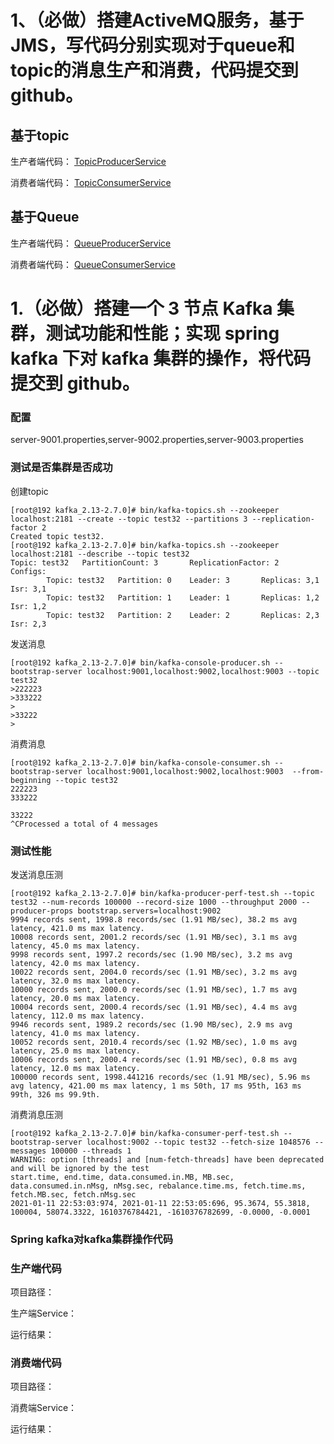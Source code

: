 # 1、（必做）搭建ActiveMQ服务，基于JMS，写代码分别实现对于queue和topic的消息生产和消费，代码提交到github。

## 基于topic

生产者端代码： [TopicProducerService](https://github.com/cocoZwwang/JAVA-000/blob/main/Week_13/homework/activeMq-demo/activemq-producer/src/main/java/pers/cocoadel/learning/activemq/producer/TopicProducerService.java)  

消费者端代码： [TopicConsumerService](https://github.com/cocoZwwang/JAVA-000/blob/main/Week_13/homework/activeMq-demo/activemq-consumer/src/main/java/pers/cocoadel/learning/activemq/consumer/TopicConsumerService.java)

## 基于Queue

生产者端代码： [QueueProducerService](https://github.com/cocoZwwang/JAVA-000/blob/main/Week_13/homework/activeMq-demo/activemq-producer/src/main/java/pers/cocoadel/learning/activemq/producer/QueueProducerService.java)  

消费者端代码： [QueueConsumerService](https://github.com/cocoZwwang/JAVA-000/blob/main/Week_13/homework/activeMq-demo/activemq-consumer/src/main/java/pers/cocoadel/learning/activemq/consumer/QueueConsumerService.java)  



#  1.（必做）搭建一个 3 节点 Kafka 集群，测试功能和性能；实现 spring kafka 下对 kafka 集群的操作，将代码提交到 github。

### 配置

server-9001.properties,server-9002.properties,server-9003.properties

### 测试是否集群是否成功

创建topic

```shell
[root@192 kafka_2.13-2.7.0]# bin/kafka-topics.sh --zookeeper localhost:2181 --create --topic test32 --partitions 3 --replication-factor 2
Created topic test32.
[root@192 kafka_2.13-2.7.0]# bin/kafka-topics.sh --zookeeper localhost:2181 --describe --topic test32
Topic: test32   PartitionCount: 3       ReplicationFactor: 2    Configs:
        Topic: test32   Partition: 0    Leader: 3       Replicas: 3,1   Isr: 3,1
        Topic: test32   Partition: 1    Leader: 1       Replicas: 1,2   Isr: 1,2
        Topic: test32   Partition: 2    Leader: 2       Replicas: 2,3   Isr: 2,3

```

发送消息

```shell
[root@192 kafka_2.13-2.7.0]# bin/kafka-console-producer.sh --bootstrap-server localhost:9001,localhost:9002,localhost:9003 --topic test32
>222223
>333222
>
>33222
>
```

消费消息

```shell
[root@192 kafka_2.13-2.7.0]# bin/kafka-console-consumer.sh --bootstrap-server localhost:9001,localhost:9002,localhost:9003  --from-beginning --topic test32
222223
333222

33222
^CProcessed a total of 4 messages
```

### 测试性能

发送消息压测

```shell
[root@192 kafka_2.13-2.7.0]# bin/kafka-producer-perf-test.sh --topic test32 --num-records 100000 --record-size 1000 --throughput 2000 --producer-props bootstrap.servers=localhost:9002
9994 records sent, 1998.8 records/sec (1.91 MB/sec), 38.2 ms avg latency, 421.0 ms max latency.
10008 records sent, 2001.2 records/sec (1.91 MB/sec), 3.1 ms avg latency, 45.0 ms max latency.
9998 records sent, 1997.2 records/sec (1.90 MB/sec), 3.2 ms avg latency, 42.0 ms max latency.
10022 records sent, 2004.0 records/sec (1.91 MB/sec), 3.2 ms avg latency, 32.0 ms max latency.
10000 records sent, 2000.0 records/sec (1.91 MB/sec), 1.7 ms avg latency, 20.0 ms max latency.
10004 records sent, 2000.4 records/sec (1.91 MB/sec), 4.4 ms avg latency, 112.0 ms max latency.
9946 records sent, 1989.2 records/sec (1.90 MB/sec), 2.9 ms avg latency, 41.0 ms max latency.
10052 records sent, 2010.4 records/sec (1.92 MB/sec), 1.0 ms avg latency, 25.0 ms max latency.
10006 records sent, 2000.4 records/sec (1.91 MB/sec), 0.8 ms avg latency, 12.0 ms max latency.
100000 records sent, 1998.441216 records/sec (1.91 MB/sec), 5.96 ms avg latency, 421.00 ms max latency, 1 ms 50th, 17 ms 95th, 163 ms 99th, 326 ms 99.9th.
```

消费消息压测

```shell
[root@192 kafka_2.13-2.7.0]# bin/kafka-consumer-perf-test.sh --bootstrap-server localhost:9002 --topic test32 --fetch-size 1048576 --messages 100000 --threads 1
WARNING: option [threads] and [num-fetch-threads] have been deprecated and will be ignored by the test
start.time, end.time, data.consumed.in.MB, MB.sec, data.consumed.in.nMsg, nMsg.sec, rebalance.time.ms, fetch.time.ms, fetch.MB.sec, fetch.nMsg.sec
2021-01-11 22:53:03:974, 2021-01-11 22:53:05:696, 95.3674, 55.3818, 100004, 58074.3322, 1610376784421, -1610376782699, -0.0000, -0.0001
```

### Spring kafka对kafka集群操作代码

### 生产端代码

项目路径：

生产端Service：

运行结果：

### 消费端代码

项目路径：

消费端Service：

运行结果：

### 







